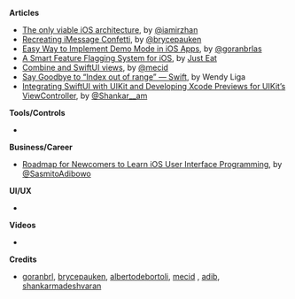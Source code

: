 
**Articles**

* [The only viable iOS architecture](https://medium.com/flawless-app-stories/the-only-viable-ios-architecture-c42f7b4c845d), by [@iamirzhan](https://twitter.com/iamirzhan)
* [Recreating iMessage Confetti](https://bryce.co/recreating-imessage-confetti/), by [@brycepauken](https://twitter.com/brycepauken)
* [Easy Way to Implement Demo Mode in iOS Apps](https://infinum.com/the-capsized-eight/easy-way-to-implement-demo-mode-in-ios-apps), by [@goranbrlas](https://twitter.com/goranbrlas)
* [A Smart Feature Flagging System for iOS](https://medium.com/just-eat-tech/a-smart-feature-flagging-system-for-ios-1d73f283b4d6), by [Just Eat](https://twitter.com/justeat_tech)
* [Combine and SwiftUI views](https://swiftwithmajid.com/2019/11/27/combine-and-swiftui-views/), by [@mecid](https://twitter.com/mecid)
* [Say Goodbye to “Index out of range” — Swift](https://medium.com/flawless-app-stories/say-goodbye-to-index-out-of-range-swift-eca7c4c7b6ca), by Wendy Liga
* [Integrating SwiftUI with UIKit and Developing Xcode Previews for UIKit’s ViewController](https://medium.com/swlh/integrating-swiftui-with-uikit-and-developing-xcode-previews-for-uikits-viewcontroller-39941aaf2392), by [@Shankar__am](https://twitter.com/Shankar__am)

**Tools/Controls**

* 

**Business/Career**

* [Roadmap for Newcomers to Learn iOS User Interface Programming](https://cutecoder.org/programming/newbie-learn-ios-user-interface-programming/), by [@SasmitoAdibowo](https://twitter.com/SasmitoAdibowo)

**UI/UX**

* 

**Videos**

*

**Credits**

* [goranbrl](https://github.com/goranbrl), [brycepauken](https://github.com/brycepauken), [albertodebortoli](https://github.com/albertodebortoli), [mecid](https://github.com/mecid) , [adib](https://github.com/adib), [shankarmadeshvaran](https://github.com/shankarmadeshvaran)

